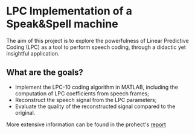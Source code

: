 # LPC Implementation of a Speak&Spell machine
The aim of this project is to explore the powerfulness of Linear Predictive Coding (LPC) as a tool to perform speech coding, through a didactic yet insightful application.

## What are the goals?
* Implement the LPC-10 coding algorithm in MATLAB, including the computation of LPC coefficients from speech frames;
* Reconstruct the speech signal from the LPC parameters;
* Evaluate the quality of the reconstructed signal compared to the original.

More extensive information can be found in the prohect's [report](\Report.pdf)
